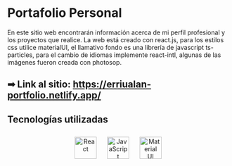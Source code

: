 # Portafolio Personal

En este sitio web encontrarán información acerca de mi perfil profesional y los proyectos que realice.
La web está creado con react.js, para los estilos css utilice materialUI, el llamativo fondo es una librería de javascript ts-particles, para el cambio de idiomas implemente react-intl, algunas de las imágenes fueron creada con photosop.

## ➡ Link al sitio: https://erriualan-portfolio.netlify.app/

## Tecnologías utilizadas
<div align="center">  
<a href="https://reactjs.org/" target="_blank"><img style="margin: 10px" src="https://profilinator.rishav.dev/skills-assets/react-original-wordmark.svg" alt="React" height="50" /></a>  
<a href="https://www.javascript.com/" target="_blank"><img style="margin: 10px" src="https://profilinator.rishav.dev/skills-assets/javascript-original.svg" alt="JavaScript" height="50" /></a>  
<a href="https://mui.com/" target="_blank"><img style="margin: 10px" src="https://profilinator.rishav.dev/skills-assets/mui.png" alt="Material UI" height="50" /></a>    
</div>